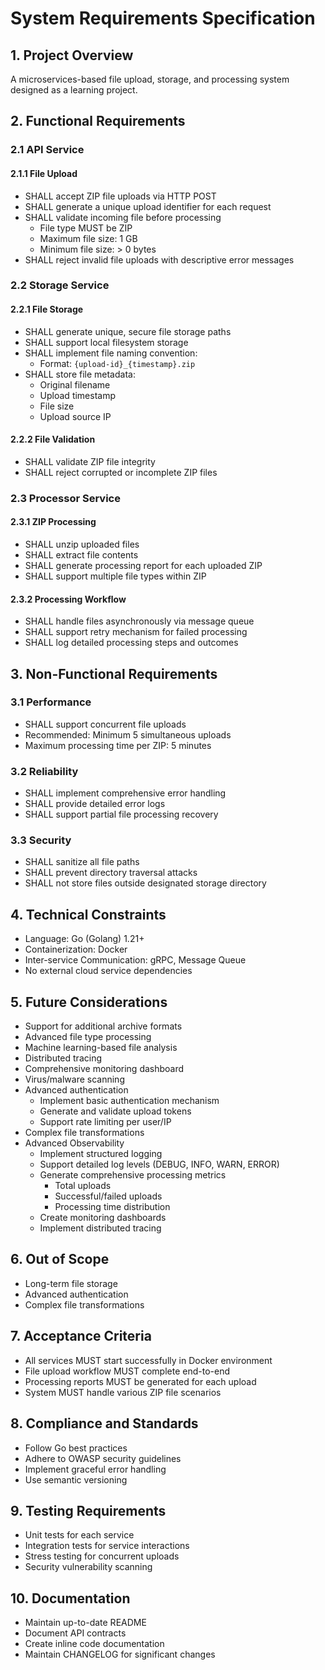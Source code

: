 # System Requirements Specification

## 1. Project Overview
A microservices-based file upload, storage, and processing system designed as a learning project.

## 2. Functional Requirements

### 2.1 API Service
#### 2.1.1 File Upload
- SHALL accept ZIP file uploads via HTTP POST
- SHALL generate a unique upload identifier for each request
- SHALL validate incoming file before processing
  - File type MUST be ZIP
  - Maximum file size: 1 GB
  - Minimum file size: > 0 bytes
- SHALL reject invalid file uploads with descriptive error messages

### 2.2 Storage Service
#### 2.2.1 File Storage
- SHALL generate unique, secure file storage paths
- SHALL support local filesystem storage
- SHALL implement file naming convention:
  - Format: `{upload-id}_{timestamp}.zip`
- SHALL store file metadata:
  - Original filename
  - Upload timestamp
  - File size
  - Upload source IP

#### 2.2.2 File Validation
- SHALL validate ZIP file integrity
- SHALL reject corrupted or incomplete ZIP files

### 2.3 Processor Service
#### 2.3.1 ZIP Processing
- SHALL unzip uploaded files
- SHALL extract file contents
- SHALL generate processing report for each uploaded ZIP
- SHALL support multiple file types within ZIP

#### 2.3.2 Processing Workflow
- SHALL handle files asynchronously via message queue
- SHALL support retry mechanism for failed processing
- SHALL log detailed processing steps and outcomes

## 3. Non-Functional Requirements

### 3.1 Performance
- SHALL support concurrent file uploads
- Recommended: Minimum 5 simultaneous uploads
- Maximum processing time per ZIP: 5 minutes

### 3.2 Reliability
- SHALL implement comprehensive error handling
- SHALL provide detailed error logs
- SHALL support partial file processing recovery

### 3.3 Security
- SHALL sanitize all file paths
- SHALL prevent directory traversal attacks
- SHALL not store files outside designated storage directory

## 4. Technical Constraints
- Language: Go (Golang) 1.21+
- Containerization: Docker
- Inter-service Communication: gRPC, Message Queue
- No external cloud service dependencies

## 5. Future Considerations
- Support for additional archive formats
- Advanced file type processing
- Machine learning-based file analysis
- Distributed tracing
- Comprehensive monitoring dashboard
- Virus/malware scanning
- Advanced authentication
  - Implement basic authentication mechanism
  - Generate and validate upload tokens
  - Support rate limiting per user/IP
- Complex file transformations
- Advanced Observability
  - Implement structured logging
  - Support detailed log levels (DEBUG, INFO, WARN, ERROR)
  - Generate comprehensive processing metrics
    - Total uploads
    - Successful/failed uploads
    - Processing time distribution
  - Create monitoring dashboards
  - Implement distributed tracing

## 6. Out of Scope
- Long-term file storage
- Advanced authentication
- Complex file transformations

## 7. Acceptance Criteria
- All services MUST start successfully in Docker environment
- File upload workflow MUST complete end-to-end
- Processing reports MUST be generated for each upload
- System MUST handle various ZIP file scenarios

## 8. Compliance and Standards
- Follow Go best practices
- Adhere to OWASP security guidelines
- Implement graceful error handling
- Use semantic versioning

## 9. Testing Requirements
- Unit tests for each service
- Integration tests for service interactions
- Stress testing for concurrent uploads
- Security vulnerability scanning

## 10. Documentation
- Maintain up-to-date README
- Document API contracts
- Create inline code documentation
- Maintain CHANGELOG for significant changes
